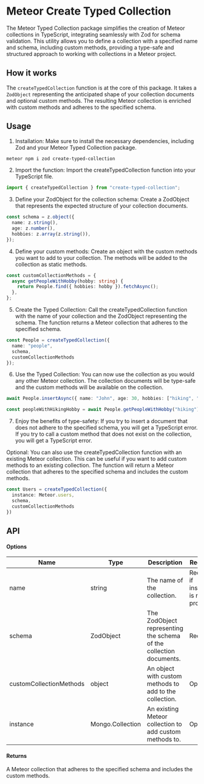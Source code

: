 # Meteor Create Typed Collection

The Meteor Typed Collection package simplifies the creation of Meteor collections in TypeScript, integrating seamlessly with Zod for schema validation. This utility allows you to define a collection with a specified name and schema, including custom methods, providing a type-safe and structured approach to working with collections in a Meteor project.


## How it works
The `createTypedCollection` function is at the core of this package. It takes a `ZodObject` representing the anticipated shape of your collection documents and optional custom methods. The resulting Meteor collection is enriched with custom methods and adheres to the specified schema.


## Usage

1. Installation: Make sure to install the necessary dependencies, including Zod and your Meteor Typed Collection package.

```bash
meteor npm i zod create-typed-collection
```

2. Import the function: Import the createTypedCollection function into your TypeScript file.
```typescript
import { createTypedCollection } from "create-typed-collection";
```

3. Define your ZodObject for the collection schema: Create a ZodObject that represents the expected structure of your collection documents.

```typescript
const schema = z.object({
  name: z.string(),
  age: z.number(),
  hobbies: z.array(z.string()),
});
```

4. Define your custom methods: Create an object with the custom methods you want to add to your collection. The methods will be added to the collection as static methods.

```typescript
const customCollectionMethods = {
  async getPeopleWithHobby(hobby: string) {
    return People.find({ hobbies: hobby }).fetchAsync();
  },
};
```

5. Create the Typed Collection: Call the createTypedCollection function with the name of your collection and the ZodObject representing the schema. The function returns a Meteor collection that adheres to the specified schema.

```typescript
const People = createTypedCollection({
  name: "people",
  schema,
  customCollectionMethods
});
```

6. Use the Typed Collection: You can now use the collection as you would any other Meteor collection. The collection documents will be type-safe and the custom methods will be available on the collection.

```typescript
await People.insertAsync({ name: "John", age: 30, hobbies: ["hiking", "biking"] });

const peopleWithHikingHobby = await People.getPeopleWithHobby("hiking");
```

7. Enjoy the benefits of type-safety: If you try to insert a document that does not adhere to the specified schema, you will get a TypeScript error. If you try to call a custom method that does not exist on the collection, you will get a TypeScript error.

Optional: You can also use the createTypedCollection function with an existing Meteor collection. This can be useful if you want to add custom methods to an existing collection. The function will return a Meteor collection that adheres to the specified schema and includes the custom methods.

```typescript
const Users = createTypedCollection({
  instance: Meteor.users,
  schema,
  customCollectionMethods
})
```

## API

#### Options

| Name | Type | Description | Required |
| --- | --- | --- | --- |
| name | string | The name of the collection. | Required if instance is not provided. |
| schema | ZodObject | The ZodObject representing the schema of the collection documents. | Required. |
| customCollectionMethods | object | An object with custom methods to add to the collection. | Optional. |
| instance | Mongo.Collection | An existing Meteor collection to add custom methods to. | Optional. |


#### Returns

A Meteor collection that adheres to the specified schema and includes the custom methods.

